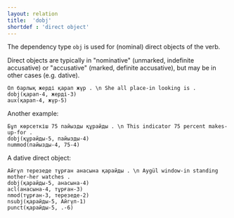 ```yaml
---
layout: relation
title:  'dobj'
shortdef : 'direct object'
---
```


The dependency type `obj` is used for (nominal) direct objects of the
verb. 

Direct objects are typically in "nominative" (unmarked, indefinite
accusative) or "accusative" (marked, definite accusative), but may be
in other cases (e.g. dative).

~~~ sdparse
Ол барлық жерді қарап жүр . \n She all place-in looking is .
dobj(қарап-4, жерді-3)
aux(қарап-4, жүр-5)
~~~

Another example:

~~~ sdparse
Бұл көрсеткіш 75 пайызды құрайды . \n This indicator 75 percent makes-up-for . 
dobj(құрайды-5, пайызды-4)
nummod(пайызды-4, 75-4)
~~~

A dative direct object:

~~~ sdparse
Айгүл терезеде тұрған анасына қарайды . \n Aygül window-in standing mother-her watches .
dobj(қарайды-5, анасына-4)
acl(анасына-4, тұрған-3)
nmod(тұрған-3, терезеде-2)
nsubj(қарайды-5, Айгүл-1)
punct(қарайды-5, .-6)
~~~

<!-- Interlanguage links updated Út zář 29 20:31:59 CEST 2020 -->
